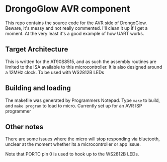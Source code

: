 # DrongoGlow AVR component

This repo contains the source code for the AVR side of DrongoGlow. Beware, it's messy and not really commented. I'll clean it up if I get a moment. At the very least it's a good example of how UART works.

## Target Architecture

This is written for the AT90S8515, and as such the assembly routines are limited to the ISA available to this microcontroller. It is also designed around a 12MHz clock. To be used with WS2812B LEDs

## Building and loading

The makefile was generated by Programmers Notepad. Type `make` to build, and `make program` to load to micro. Currently set up for an AVR ISP programmer

## Other notes

There are some issues where the micro will stop responding via bluetooth, unclear at the moment whether its a microcontroller or app issue.

Note that PORTC pin 0 is used to hook up to the WS2812B LEDs.